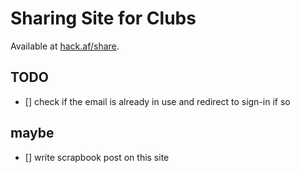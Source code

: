 # Sharing Site for Clubs

Available at [hack.af/share](hack.af/share).

## TODO

- [] check if the email is already in use and redirect to sign-in if so

## maybe

- [] write scrapbook post on this site
